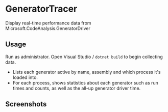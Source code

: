 # GeneratorTracer

Display real-time performance data from Microsoft.CodeAnalysis.GeneratorDriver

## Usage

Run as administrator. Open Visual Studio / `dotnet build` to begin collecting data.

- Lists each generator active by name, assembly and which process it's loaded into.
- For each process, shows statistics about each generator such as run times and counts, as well as the all-up generator driver time.

## Screenshots

